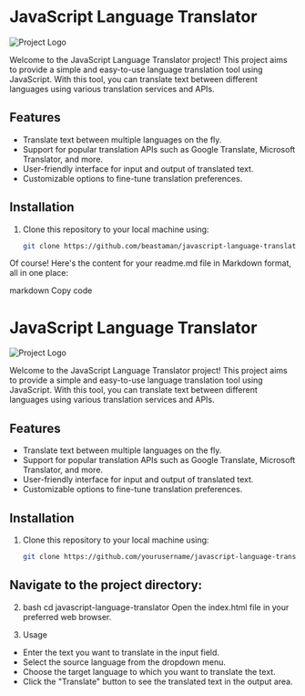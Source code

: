 # JavaScript Language Translator

![Project Logo](your-logo.png) <!-- Replace with your project logo -->

Welcome to the JavaScript Language Translator project! This project aims to provide a simple and easy-to-use language translation tool using JavaScript. With this tool, you can translate text between different languages using various translation services and APIs.

## Features

- Translate text between multiple languages on the fly.
- Support for popular translation APIs such as Google Translate, Microsoft Translator, and more.
- User-friendly interface for input and output of translated text.
- Customizable options to fine-tune translation preferences.

## Installation

1. Clone this repository to your local machine using:

   ```bash
   git clone https://github.com/beastaman/javascript-language-translator.git

Of course! Here's the content for your readme.md file in Markdown format, all in one place:

markdown
Copy code
# JavaScript Language Translator

![Project Logo](your-logo.png) <!-- Replace with your project logo -->

Welcome to the JavaScript Language Translator project! This project aims to provide a simple and easy-to-use language translation tool using JavaScript. With this tool, you can translate text between different languages using various translation services and APIs.

## Features

- Translate text between multiple languages on the fly.
- Support for popular translation APIs such as Google Translate, Microsoft Translator, and more.
- User-friendly interface for input and output of translated text.
- Customizable options to fine-tune translation preferences.

## Installation

1. Clone this repository to your local machine using:

   ```bash
   git clone https://github.com/yourusername/javascript-language-translator.git


## Navigate to the project directory:

2. bash
cd javascript-language-translator
Open the index.html file in your preferred web browser.

3. Usage
- Enter the text you want to translate in the input field.
- Select the source language from the dropdown menu.
- Choose the target language to which you want to translate the text.
- Click the "Translate" button to see the translated text in the output area.